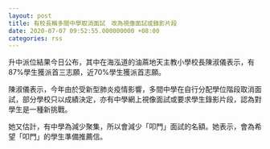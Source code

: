 ```yaml
---
layout: post
title: 有校長稱多間中學取消面試　改為視像面試或錄影片段
date: 2020-07-07 09:52:55.000000000 +08:00
categories: rss
---
```


升中派位結果今日公布，其中在海泓道的油蔴地天主教小學校長陳淑儀表示，有87%學生獲派首三志願，近70%學生獲派首志願。

陳淑儀表示，今年由於受新型肺炎疫情影響，多間中學在自行分配學位階段取消面試，部分學校只以成績決定，亦有中學網上視像面試或要求學生錄影片段，認為對學生是一種新挑戰。

她又估計，有中學為減少聚集，所以會減少「叩門」面試的名額。她表示，會為希望「叩門」的學生準備推薦信。
